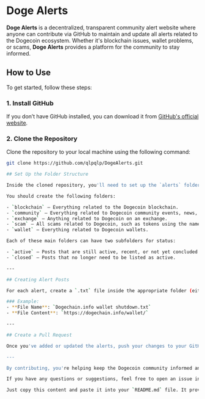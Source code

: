 # Doge Alerts

**Doge Alerts** is a decentralized, transparent community alert website where anyone can contribute via GitHub to maintain and update all alerts related to the Dogecoin ecosystem. Whether it's blockchain issues, wallet problems, or scams, **Doge Alerts** provides a platform for the community to stay informed.

## How to Use

To get started, follow these steps:

### 1. Install GitHub
If you don’t have GitHub installed, you can download it from [GitHub's official website](https://github.com/).

### 2. Clone the Repository

Clone the repository to your local machine using the following command:
```bash
git clone https://github.com/qlpqlp/DogeAlerts.git

## Set Up the Folder Structure

Inside the cloned repository, you'll need to set up the `alerts` folder with specific subfolders. If the `alerts` folder doesn't already exist, create it manually.

You should create the following folders:

- `blockchain` – Everything related to the Dogecoin blockchain.
- `community` – Everything related to Dogecoin community events, news, or notifications.
- `exchange` – Anything related to Dogecoin on an exchange.
- `scam` – All scams related to Dogecoin, such as tokens using the name "Doge" to deceive the community.
- `wallet` – Everything related to Dogecoin wallets.

Each of these main folders can have two subfolders for status:

- `active` – Posts that are still active, recent, or not yet concluded.
- `closed` – Posts that no longer need to be listed as active.

---

## Creating Alert Posts

For each alert, create a `.txt` file inside the appropriate folder (either under `active` or `closed`). The filename should be the title of the alert, and the content of the file should be the **full URL** where the news or alert is sourced from.

### Example:
- **File Name**: `Dogechain.info wallet shutdown.txt`
- **File Content**: `https://dogechain.info/wallet/`

---

## Create a Pull Request

Once you've added or updated the alerts, push your changes to your GitHub fork and create a pull request (PR) to the `main` branch of the original repository (`qlpqlp/DogeAlerts`). This PR will be reviewed by the community, and once approved and merged, it will become available to everyone on [DogeAlerts.com](https://dogealerts.com).

---

By contributing, you're helping keep the Dogecoin community informed and safe. Thank you for being a part of the Doge Alerts ecosystem!

If you have any questions or suggestions, feel free to open an issue in the [GitHub repository](https://github.com/qlpqlp/DogeAlerts/issues).

Just copy this content and paste it into your `README.md` file. It provides all the necessary information for contributors on how to set up the repository, structure their contributions, and create pull requests for the Doge Alerts project.


